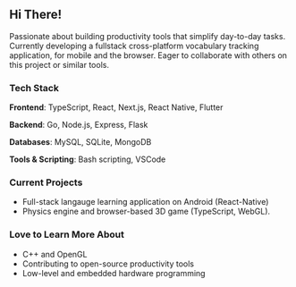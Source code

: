 ## Hi There!

Passionate about building productivity tools that simplify day-to-day tasks. Currently developing a fullstack cross-platform vocabulary tracking application, for mobile and the browser. Eager to collaborate with others on this project or similar tools.

### Tech Stack

**Frontend**: TypeScript, React, Next.js, React Native, Flutter

**Backend**: Go, Node.js, Express, Flask

**Databases**: MySQL, SQLite, MongoDB

**Tools & Scripting**: Bash scripting, VSCode
  
### Current Projects

- Full-stack langauge learning application on Android (React-Native)
- Physics engine and browser-based 3D game (TypeScript, WebGL).

### Love to Learn More About
- C++ and OpenGL
- Contributing to open-source productivity tools
- Low-level and embedded hardware programming

